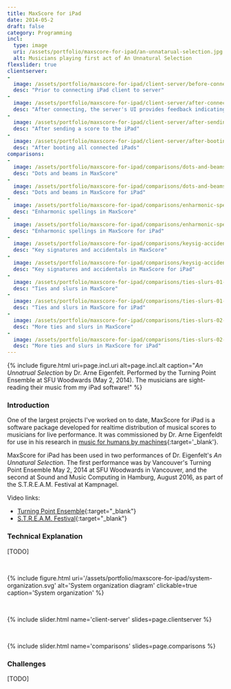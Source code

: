 ```yaml
---
title: MaxScore for iPad
date: 2014-05-2
draft: false
category: Programming
incl:
  type: image
  uri: /assets/portfolio/maxscore-for-ipad/an-unnatarual-selection.jpg
  alt: Musicians playing first act of An Unnatural Selection
flexslider: true
clientserver:
-
  image: /assets/portfolio/maxscore-for-ipad/client-server/before-connecting.png
  desc: "Prior to connecting iPad client to server"
-
  image: /assets/portfolio/maxscore-for-ipad/client-server/after-connecting.png
  desc: "After connecting, the server's UI provides feedback indicating that user \"Clarinet\" has connected."
-
  image: /assets/portfolio/maxscore-for-ipad/client-server/after-sending-score.png
  desc: "After sending a score to the iPad"
-
  image: /assets/portfolio/maxscore-for-ipad/client-server/after-booting.png
  desc: "After booting all connected iPads"
comparisons:
-
  image: /assets/portfolio/maxscore-for-ipad/comparisons/dots-and-beams-ms.png
  desc: "Dots and beams in MaxScore"
-
  image: /assets/portfolio/maxscore-for-ipad/comparisons/dots-and-beams-ipad.png
  desc: "Dots and beams in MaxScore for iPad"
-
  image: /assets/portfolio/maxscore-for-ipad/comparisons/enharmonic-spell-ms.png
  desc: "Enharmonic spellings in MaxScore"
-
  image: /assets/portfolio/maxscore-for-ipad/comparisons/enharmonic-spell-ipad.png
  desc: "Enharmonic spellings in MaxScore for iPad"
-
  image: /assets/portfolio/maxscore-for-ipad/comparisons/keysig-accidentals-ms.png
  desc: "Key signatures and accidentals in MaxScore"
-
  image: /assets/portfolio/maxscore-for-ipad/comparisons/keysig-accidentals-ipad.png
  desc: "Key signatures and accidentals in MaxScore for iPad"
-
  image: /assets/portfolio/maxscore-for-ipad/comparisons/ties-slurs-01-ms.png
  desc: "Ties and slurs in MaxScore"
-
  image: /assets/portfolio/maxscore-for-ipad/comparisons/ties-slurs-01-ipad.png
  desc: "Ties and slurs in MaxScore for iPad"
-
  image: /assets/portfolio/maxscore-for-ipad/comparisons/ties-slurs-02-ms.png
  desc: "More ties and slurs in MaxScore"
-
  image: /assets/portfolio/maxscore-for-ipad/comparisons/ties-slurs-02-ipad.png
  desc: "More ties and slurs in MaxScore for iPad"
---
```


{%
    include figure.html
    uri=page.incl.uri
    alt=page.incl.alt
    caption="<cite>An Unnatrual Selection</cite> by Dr. Arne Eigenfelt. Performed by the Turning Point Ensemble at SFU Woodwards (May 2, 2014). The musicians are sight-reading their music from my iPad software!"
%}

<!--more-->

### Introduction

One of the largest projects I've worked on to date, MaxScore for iPad is a software package developed for realtime distribution of musical scores to musicians for live performance. It was commissioned by Dr. Arne Eigenfeldt for use in his research in [music for humans by machines](https://aeigenfeldt.wordpress.com/music-for-humans-by-machine/){:target='_blank'}.

MaxScore for iPad has been used in two performances of Dr. Eigenfelt's *An Unnatural Selection*. The first performance was by Vancouver's Turning Point Ensemble May 2, 2014 at SFU Woodwards in Vancouver, and the second at Sound and Music Computing in Hamburg, August 2016, as part of the S.T.R.E.A.M. Festival at Kampnagel.

Video links:
- [Turning Point Ensemble](https://www.youtube.com/watch?v=ILL-eDwdnDg){:target="_blank"}
- [S.T.R.E.A.M. Festival](https://youtu.be/kZ9JvmS9Tno){:target="_blank"}

### Technical Explanation

[TODO]

<br>

{%
    include figure.html
    uri='/assets/portfolio/maxscore-for-ipad/system-organization.svg'
    alt='System organization diagram'
    clickable=true
    caption='System organization'
%}

<br>

{%
    include slider.html
    name='client-server'
    slides=page.clientserver
%}

<br>

{%
    include slider.html
    name='comparisons'
    slides=page.comparisons
%}


### Challenges

[TODO]
